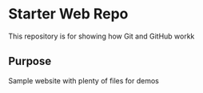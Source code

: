 # Starter Web Repo

This repository is for showing how Git and GitHub workk

## Purpose 

Sample website with plenty of files for demos